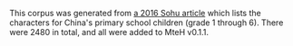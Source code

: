 This corpus was generated from [a 2016 Sohu article](https://www.sohu.com/a/62481121_101008) which lists the characters for China's primary school children (grade 1 through 6).  There were 2480 in total, and all were added to MteH v0.1.1.
